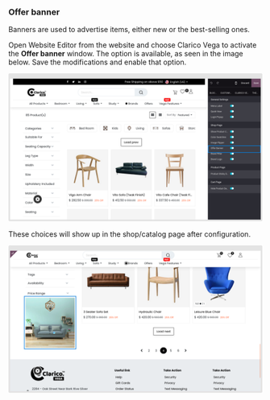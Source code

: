 
### Offer banner



Banners are used to advertise items, either new or the best-selling ones.


Open Website Editor from the website and choose Clarico Vega to activate the **Offer banner** window. The option  is available, as seen in the image below. Save the modifications and enable that option.


![](./images/obb1.png)

These choices will show up in the shop/catalog page after configuration.


![](./images/obff.png)



